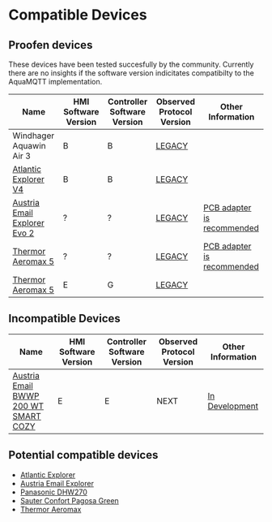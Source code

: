 # Compatible Devices

## Proofen devices

These devices have been tested succesfully by the community. Currently there are no insights if the software version indicitates compatibilty to the AquaMQTT implementation.

| Name                     | HMI Software Version | Controller Software Version | Observed Protocol Version | Other Information |
|--------------------------|----------------------|-----------------------------|------------------|-------------------|
| Windhager Aquawin Air 3  | B                    | B                           |           [LEGACY](PROTOCOL.md) |                   |
| [Atlantic Explorer V4](https://github.com/tspopp/AquaMQTT/issues/14)  | B                    | B                           |           [LEGACY](PROTOCOL.md) |                   |
| [Austria Email Explorer Evo 2](https://github.com/tspopp/AquaMQTT/issues/22)  | ?    | ?          |     [LEGACY](PROTOCOL.md) |   [PCB adapter is recommended](./pcb)                | 
| [Thermor Aeromax 5](https://github.com/tspopp/AquaMQTT/issues/18)  | ?    | ?    |    [LEGACY](PROTOCOL.md) |  [PCB adapter is recommended](./pcb)
| [Thermor Aeromax 5](https://github.com/tspopp/AquaMQTT/issues/51)  | E                    |G                           |           [LEGACY](PROTOCOL.md) |  


## Incompatible Devices

| Name                     | HMI Software Version | Controller Software Version | Observed Protocol Version | Other Information |
|--------------------------|----------------------|-----------------------------|------------------|-------------------|
| [Austria Email BWWP 200 WT SMART COZY](https://github.com/tspopp/AquaMQTT/issues/45) | E | E | NEXT | [In Development](https://github.com/tspopp/AquaMQTT/pull/52)


## Potential compatible devices

- [Atlantic Explorer](https://www.atlantic-comfort.com/Water-Heaters/Heat-pump-water-heaters/Explorer)
- [Austria Email Explorer](https://www.austria-email.de/produkte/waermepumpensysteme/waermepumpen-trinkwasser/explorer-evo-2/)
- [Panasonic DHW270](https://www.aircon.panasonic.eu/CH_de/model/paw-dhw270f/)
- [Sauter Confort Pagosa Green](https://www.confort-sauter.com/chauffe-eau/pagosa-green)
- [Thermor Aeromax](https://www.thermor.com/our-solutions/renewable-energy-solutions/heat-pump-water-heaters/aeromax-premium)